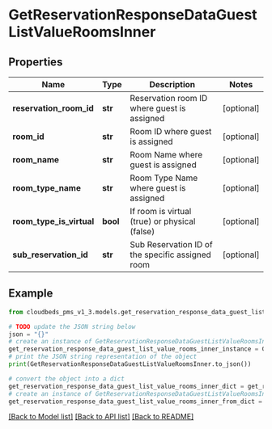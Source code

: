 # GetReservationResponseDataGuestListValueRoomsInner


## Properties

Name | Type | Description | Notes
------------ | ------------- | ------------- | -------------
**reservation_room_id** | **str** | Reservation room ID where guest is assigned | [optional] 
**room_id** | **str** | Room ID where guest is assigned | [optional] 
**room_name** | **str** | Room Name where guest is assigned | [optional] 
**room_type_name** | **str** | Room Type Name where guest is assigned | [optional] 
**room_type_is_virtual** | **bool** | If room is virtual (true) or physical (false) | [optional] 
**sub_reservation_id** | **str** | Sub Reservation ID of the specific assigned room | [optional] 

## Example

```python
from cloudbeds_pms_v1_3.models.get_reservation_response_data_guest_list_value_rooms_inner import GetReservationResponseDataGuestListValueRoomsInner

# TODO update the JSON string below
json = "{}"
# create an instance of GetReservationResponseDataGuestListValueRoomsInner from a JSON string
get_reservation_response_data_guest_list_value_rooms_inner_instance = GetReservationResponseDataGuestListValueRoomsInner.from_json(json)
# print the JSON string representation of the object
print(GetReservationResponseDataGuestListValueRoomsInner.to_json())

# convert the object into a dict
get_reservation_response_data_guest_list_value_rooms_inner_dict = get_reservation_response_data_guest_list_value_rooms_inner_instance.to_dict()
# create an instance of GetReservationResponseDataGuestListValueRoomsInner from a dict
get_reservation_response_data_guest_list_value_rooms_inner_from_dict = GetReservationResponseDataGuestListValueRoomsInner.from_dict(get_reservation_response_data_guest_list_value_rooms_inner_dict)
```
[[Back to Model list]](../README.md#documentation-for-models) [[Back to API list]](../README.md#documentation-for-api-endpoints) [[Back to README]](../README.md)


